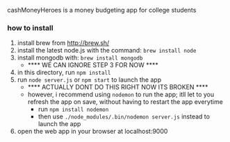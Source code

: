 cashMoneyHeroes is a money budgeting app for college students

### how to install

1. install brew from http://brew.sh/
2. install the latest node.js with the command:
	`brew install node`
3. install mongodb with:
	`brew install mongodb`
	- **** WE CAN IGNORE STEP 3 FOR NOW ****
4. in this directory, run `npm install`
5. run `node server.js` or `npm start` to launch the app 
	- **** ACTUALLY DONT DO THIS RIGHT NOW ITS BROKEN ****
	- however, i recommend using `nodemon` to run the app; itll let to you refresh the app on save,
		without having to restart the app everytime
		- run `npm install nodemon`
		- then use `./node_modules/.bin/nodemon server.js` instead to launch the app
6. open the web app in your browser at localhost:9000
